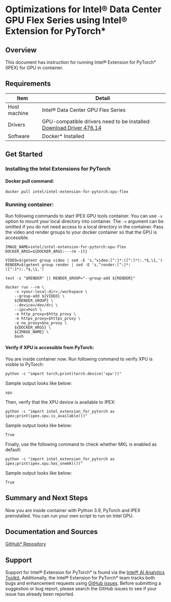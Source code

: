 # Optimizations for Intel® Data Center GPU Flex Series using Intel® Extension for PyTorch*

## Overview

This document has instruction for running Intel® Extension for PyTorch* (IPEX) for
GPU in container.

## Requirements
| Item | Detail |
| ------ | ------- |
| Host machine  | Intel® Data Center GPU Flex Series  |
| Drivers | GPU-compatible drivers need to be installed: [Download Driver 476.14](https://dgpu-docs.intel.com/releases/stable_476_14_20221021.html)
| Software | Docker* Installed |

## Get Started

### Installing the Intel Extensions for PyTorch
#### Docker pull command:

`docker pull intel/intel-extension-for-pytorch:xpu-flex`

### Running container:

Run following commands to start IPEX GPU tools container. You can use `-v` option to mount your
local directory into container. The `-v` argument can be omitted if you do not need
access to a local directory in the container. Pass the video and render groups to your
docker container so that the GPU is accessible.
```
IMAGE_NAME=intel/intel-extension-for-pytorch:xpu-flex
DOCKER_ARGS=${DOCKER_ARGS:---rm -it}

VIDEO=$(getent group video | sed -E 's,^video:[^:]*:([^:]*):.*$,\1,')
RENDER=$(getent group render | sed -E 's,^render:[^:]*:([^:]*):.*$,\1,')

test -z "$RENDER" || RENDER_GROUP="--group-add ${RENDER}"

docker run --rm \
    -v <your-local-dir>:/workspace \
    --group-add ${VIDEO} \
    ${RENDER_GROUP} \
    --device=/dev/dri \
    --ipc=host \
    -e http_proxy=$http_proxy \
    -e https_proxy=$https_proxy \
    -e no_proxy=$no_proxy \
    ${DOCKER_ARGS} \
    ${IMAGE_NAME} \
    bash
```

#### Verify if XPU is accessible from PyTorch:
You are inside container now. Run following command to verify XPU is visible to PyTorch:
```
python -c "import torch;print(torch.device('xpu'))"
```
Sample output looks like below:
```
xpu
```
Then, verify that the XPU device is available to IPEX:
```
python -c "import intel_extension_for_pytorch as ipex;print(ipex.xpu.is_available())"
```
Sample output looks like below:
```
True
```
Finally, use the following command to check whether MKL is enabled as default:
```
python -c "import intel_extension_for_pytorch as ipex;print(ipex.xpu.has_onemkl())"
```
Sample output looks like below:
```
True
```

## Summary and Next Steps
Now you are inside container with Python 3.9, PyTorch and IPEX preinstalled. You can run your own script
to run on Intel GPU.

## Documentation and Sources

[GitHub* Repository](https://github.com/intel/intel-extension-for-pytorch/tree/master/docker)


## Support
Support for Intel® Extension for PyTorch* is found via the [Intel® AI Analytics Toolkit.](https://www.intel.com/content/www/us/en/developer/tools/oneapi/ai-analytics-toolkit.html#gs.qbretz) Additionally, the Intel® Extension for PyTorch* team tracks both bugs and enhancement requests using [GitHub issues](https://github.com/intel/intel-extension-for-pytorch/issues). Before submitting a suggestion or bug report, please search the GitHub issues to see if your issue has already been reported.